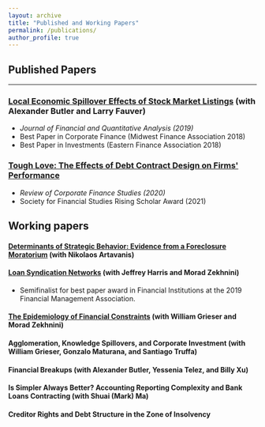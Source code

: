 ```yaml
---
layout: archive
title: "Published and Working Papers"
permalink: /publications/
author_profile: true
---
```


## Published Papers

---
### [Local Economic Spillover Effects of Stock Market Listings](https://papers.ssrn.com/sol3/papers.cfm?abstract_id=2695464) (with Alexander Butler and Larry Fauver)
<!-- We show that IPOs have non-trivial positive spillover effects on local labor markets, business environments, consumer spending, real estate, and migration. We mitigate endogeneity concerns about unobserved heterogeneity with restrictive geographic fixed effects coupled with a matching procedure. We show that it is the listing decision, which encompasses both a wealth and liquidity shock, that induces economic spillovers. Conditional on an IPO occurring, we estimate that an additional $10 million in IPO proceeds is associated with an extra 41 jobs and 0.7 new establishments locally. -->

- *Journal of Financial and Quantitative Analysis (2019)*
- Best Paper in Corporate Finance (Midwest Finance Association 2018)
- Best Paper in Investments (Eastern Finance Association 2018)


### [Tough Love: The Effects of Debt Contract Design on Firms' Performance](https://papers.ssrn.com/sol3/papers.cfm?abstract_id=2551333)
<!-- I investigate whether restrictive loan covenants disrupt or improve firms’ operating performance. Using an instrumental variables approach to address the endogenous relationship between covenant strictness and firms’ efficiency, I find that stricter loan covenants lead to an increase in profitability and firm value even when firms do not violate a covenant. Stricter covenants improve performance only in firms with managerial agency conflicts: those without large shareholder ownership, facing softer competition in their product market, or with weaker shareholder rights. The evidence suggests that by designing stringent contracts ex ante, creditors create positive externalities in poorly governed firms through managerial incentives. -->

- *Review of Corporate Finance Studies (2020)*
- Society for Financial Studies Rising Scholar Award (2021)



## Working papers 

#### [Determinants of Strategic Behavior: Evidence from a Foreclosure Moratorium](https://papers.ssrn.com/sol3/papers.cfm?abstract_id=2946595) (with Nikolaos Artavanis)

#### [Loan Syndication Networks](https://papers.ssrn.com/sol3/papers.cfm?abstract_id=3295980) (with Jeffrey Harris and Morad Zekhnini)

- Semifinalist for best paper award in Financial Institutions at the 2019 Financial Management Association.

#### [The Epidemiology of Financial Constraints](https://papers.ssrn.com/sol3/papers.cfm?abstract_id=3904480) (with William Grieser and Morad Zekhnini)

#### Agglomeration, Knowledge Spillovers, and Corporate Investment (with William Grieser, Gonzalo Maturana, and Santiago Truffa)

#### Financial Breakups (with Alexander Butler, Yessenia Telez, and Billy Xu)

#### Is Simpler Always Better? Accounting Reporting Complexity and Bank Loans Contracting (with Shuai (Mark) Ma)

#### Creditor Rights and Debt Structure in the Zone of Insolvency






<!-- 
{% if author.googlescholar %}
  You can also find my articles on <u><a href="{{author.googlescholar}}">my Google Scholar profile</a>.</u>
{% endif %}

{% include base_path %}

{% for post in site.publications reversed %}
  {% include archive-single.html %}
{% endfor %}
 -->